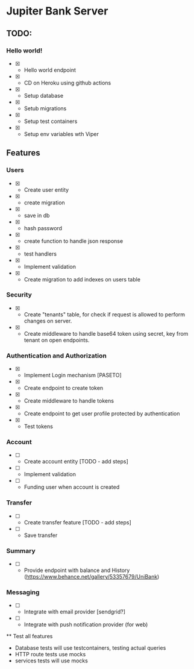 # Jupiter Bank Server

## TODO:

### Hello world!

- [x] - Hello world endpoint
- [x] - CD on Heroku using github actions
- [x] - Setup database
- [x] - Setub migrations
- [x] - Setup test containers
- [x] - Setup env variables wth Viper

## Features

### Users

- [x] - Create user entity
- [x] - create migration
- [x] - save in db
- [x] - hash password
- [x] - create function to handle json response
- [x] - test handlers
- [x] - Implement validation
- [x] - Create migration to add indexes on users table

### Security
- [x] - Create "tenants" table, for check if request is allowed to perform changes on server.
- [x] - Create middleware to handle base64 token using secret, key from tenant on open endpoints.

### Authentication and Authorization

- [x] - Implement Login mechanism [PASETO]
- [x] - Create endpoint to create token
- [x] - Create middleware to handle tokens
- [x] - Create endpoint to get user profile protected by authentication
- [x] - Test tokens

### Account

- [ ] - Create account entity [TODO - add steps]
- [ ] - Implement validation
- [ ] - Funding user when account is created

### Transfer
- [ ] - Create transfer feature [TODO - add steps]
- [ ] - Save transfer

### Summary

- [ ] - Provide endpoint with balance and History (https://www.behance.net/gallery/53357679/UniBank)

### Messaging
- [ ] - Integrate with email provider [sendgrid?]
- [ ] - Integrate with push notification provider (for web)

** Test all features

- Database tests will use testcontainers, testing actual queries
- HTTP route tests use mocks 
- services tests will use mocks